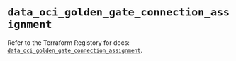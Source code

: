 # `data_oci_golden_gate_connection_assignment`

Refer to the Terraform Registory for docs: [`data_oci_golden_gate_connection_assignment`](https://registry.terraform.io/providers/oracle/oci/6.18.0/docs/data-sources/golden_gate_connection_assignment).
